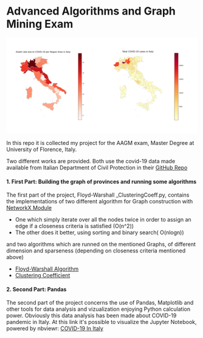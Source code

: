 # Advanced Algorithms and Graph Mining Exam

![Italy-COVID19](https://github.com/pisalore/AAGM_exam/blob/master/images/italy.jpg)

In this repo it is collected my project for the AAGM exam, Master Degree at University of Florence, Italy.

Two different works are provided. Both use the covid-19 data made available from Italian Department of Civil Protection
in their [GitHub Repo](https://github.com/pcm-dpc/COVID-19)

#### 1. First Part: Building the graph of provinces and running some algorithms

The first part of the project, Floyd-Warshall _ClusteringCoeff.py, contains the implementations of two different 
algorithm for Graph construction with [NetworkX Module](https://networkx.github.io/) 
* One which simply iterate over all the nodes twice in order to assign an edge if a closeness criteria is satisfied (O(n^2))
* The other does it better, using sorting and binary search( O(nlogn))
    
and two algorithms which are runned on the mentioned Graphs, of different dimension and sparseness (depending on closeness
criteria mentioned above)
* [Floyd-Warshall Algorithm](https://en.wikipedia.org/wiki/Floyd%E2%80%93Warshall_algorithm)
* [Clustering Coefficient]( https://it.wikipedia.org/wiki/Coefficiente_di_clustering )

#### 2. Second Part: Pandas

The second part of the project concerns the use of Pandas, Matplotlib and other tools for data analysis and vizualization
enjoying Python calculation power. Obviously this data analysis has been made about COVID-19 pandemic in Italy.
At this link it's possible to visualize the Jupyter Notebook, powered by nbviewr: 
[COVID-19 In Italy](https://nbviewer.jupyter.org/github/pisalore/AAGM_exam/blob/master/pandas_exam.ipynb)
